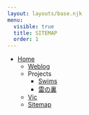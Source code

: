 ```yaml
---
layout: layouts/base.njk
menu:
  visible: true
  title: SITEMAP
  order: 1
---
```


<link preload rel="stylesheet" href="css/sitemap.css">

- [Home](/)
  - [Weblog](/music)
  - Projects
    - [Swims](/swims)
    - [雷の裏](/kaminari-no-ura)
  - [Vic](/about)
  - [Sitemap](/sitemap)

